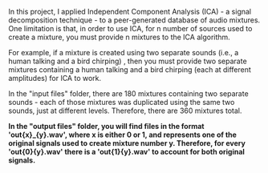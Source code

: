 In this project, I applied Independent Component Analysis (ICA) - a signal decomposition technique - to a peer-generated database
of audio mixtures. One limitation is that, in order to use ICA, for n number of sources used to create a mixture, you must provide n mixtures to the ICA algorithm. 

For example, if a mixture is created using two separate sounds (i.e., a human talking and a bird chirping) , then you must provide two separate mixtures containing a human talking and a bird chirping (each at different amplitudes) for ICA to work.

In the "input files" folder, there are 180 mixtures containing two separate sounds - each of those mixtures was duplicated using the same two sounds, just at different levels. Therefore, there are 360 mixtures total.

**In the "output files" folder, you will find files in the format 'out{x}\_{y}.wav', where x is either 0 or 1, and represents one of the original signals used to create mixture number y. Therefore, for every 'out{0}__{y}.wav' there is a 'out{1}__{y}.wav' to account for both original signals.**
